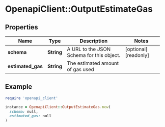 # OpenapiClient::OutputEstimateGas

## Properties

| Name | Type | Description | Notes |
| ---- | ---- | ----------- | ----- |
| **schema** | **String** | A URL to the JSON Schema for this object. | [optional][readonly] |
| **estimated_gas** | **String** | The estimated amount of gas used |  |

## Example

```ruby
require 'openapi_client'

instance = OpenapiClient::OutputEstimateGas.new(
  schema: null,
  estimated_gas: null
)
```

